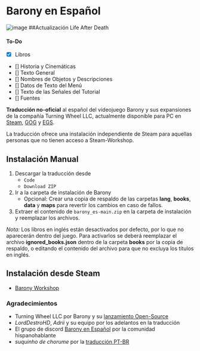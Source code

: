  # Barony en Español
![image](https://i.postimg.cc/tCXPK436/logo.jpg)
 ##Actualización Life After Death

#### To-Do
- [x] Libros
- [] Historia y Cinemáticas
- [] Texto General
- [] Nombres de Objetos y Descripciones
- [] Datos de Texto del Menú
- [] Texto de las Señales del Tutorial
- [] Fuentes

**Traducción no-oficial** al español del videojuego Barony y sus expansiones de la compañía Turning Wheel LLC, actualmente disponible para PC en [Steam](https://store.steampowered.com/app/371970/Barony/), [GOG](https://www.gog.com/game/barony_cursed_edition) y [EGS](https://www.epicgames.com/store/en-US/p/barony).

La traducción ofrece una instalación independiente de Steam para aquellas personas que no tienen acceso a Steam-Workshop.

##  Instalación Manual

1. Descargar la traducción desde
    - `Code`
    - `Download ZIP`
2. Ir a la carpeta de instalación de Barony
    - Opcional: Crear una copia de respaldo de las carpetas **lang**, **books**, **data** y **maps** para revertir los cambios en caso de fallos.
4. Extraer el contenido de `barony_es-main.zip` en la carpeta de instalación y reemplazar los archivos.

*Nota:* Los libros en inglés están desactivados por defecto, por lo que no aparecerán dentro del juego. Para activarlos se deberá reemplazar el archivo **ignored_books.json** dentro de la carpeta **books** por la copia de respaldo, o editando el contenido del archivo para que no excluya los títulos en inglés.

## Instalación desde Steam 
- [Barony Workshop](https://steamcommunity.com/sharedfiles/filedetails/?id=2707610137)


### Agradecimientos
* Turning Wheel LLC por Barony y su [lanzamiento Open-Source](https://github.com/TurningWheel/Barony)
* _LordDestroHD_, _Adrii_ y su equipo por los adelantos en la traducción
* El grupo de discord [Barony en Español](https://discord.gg/SqZTwQV) por la comunidad hispanohablante
* _suquinho de chorume_ por la [traducción PT-BR](https://steamcommunity.com/sharedfiles/filedetails/?id=2613956785)



 